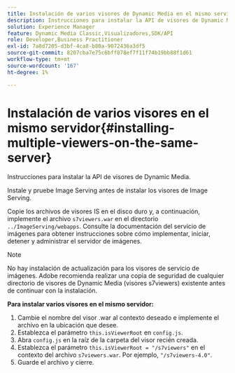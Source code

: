 ```yaml
---
title: Instalación de varios visores de Dynamic Media en el mismo servidor
description: Instrucciones para instalar la API de visores de Dynamic Media.
solution: Experience Manager
feature: Dynamic Media Classic,Visualizadores,SDK/API
role: Developer,Business Practitioner
exl-id: 7a8d7205-d3bf-4ca8-b80a-9072436a3df5
source-git-commit: 8207cba7e75c6bff878ef7f11f74b19bb88f1d61
workflow-type: tm+mt
source-wordcount: '167'
ht-degree: 1%

---
```


# Instalación de varios visores en el mismo servidor{#installing-multiple-viewers-on-the-same-server}

<!-- Updated April 06, 2021 from https://wiki.corp.adobe.com/pages/viewpage.action?spaceKey=scene7qa&title=s7Viewers%2C+S7SDK%2C+S7OnDemand+Release+Notes - Contact is Sasha -->

Instrucciones para instalar la API de visores de Dynamic Media.

Instale y pruebe Image Serving antes de instalar los visores de Image Serving.

Copie los archivos de visores IS en el disco duro y, a continuación, implemente el archivo `s7viewers.war` en el directorio `../ImageServing/webapps`. Consulte la documentación del servicio de imágenes para obtener instrucciones sobre cómo implementar, iniciar, detener y administrar el servidor de imágenes.

>[!NOTE]
>
>No hay instalación de actualización para los visores de servicio de imágenes. Adobe recomienda realizar una copia de seguridad de cualquier directorio de visores de Dynamic Media (visores s7viewers) existente antes de continuar con la instalación.

**Para instalar varios visores en el mismo servidor:**

1. Cambie el nombre del visor .war al contexto deseado e implemente el archivo en la ubicación que desee.
1. Establezca el parámetro `this.isViewerRoot` en `config.js`.
1. Abra `config.js` en la raíz de la carpeta del visor recién creada.
1. Establezca el parámetro `this.isViewerRoot = "/s7viewers"` en el contexto del archivo `s7viewers.war`. Por ejemplo, `"/s7viewers-4.0"`.
1. Guarde el archivo y cierre.
